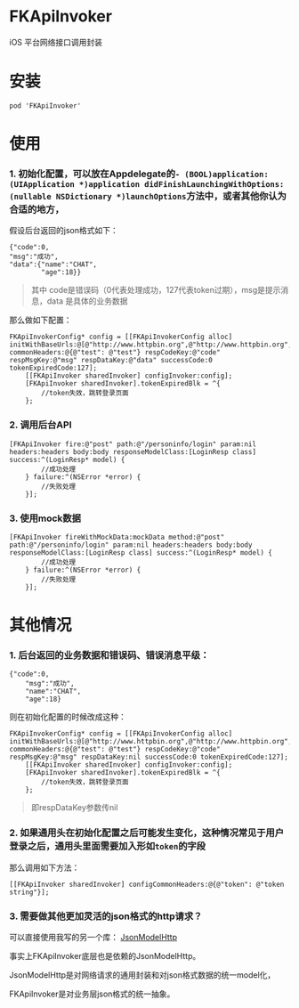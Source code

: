 # FKApiInvoker
iOS 平台网络接口调用封装

# 安装
```
pod 'FKApiInvoker'
```

# 使用
### 1. 初始化配置，可以放在Appdelegate的`- (BOOL)application:(UIApplication *)application didFinishLaunchingWithOptions:(nullable NSDictionary *)launchOptions`方法中，或者其他你认为合适的地方，

假设后台返回的json格式如下：
```
{"code":0,
"msg":"成功",
"data":{"name":"CHAT",
        "age":18}}
```
> 其中 code是错误码（0代表处理成功，127代表token过期），msg是提示消息，data 是具体的业务数据

那么做如下配置：

```
FKApiInvokerConfig* config = [[FKApiInvokerConfig alloc] initWithBaseUrls:@[@"http://www.httpbin.org",@"http://www.httpbin.org",@"http://www.httpbin.org",@"http://www.httpbin.org"] commonHeaders:@{@"test": @"test"} respCodeKey:@"code" respMsgKey:@"msg" respDataKey:@"data" successCode:0 tokenExpiredCode:127];
    [[FKApiInvoker sharedInvoker] configInvoker:config];
    [FKApiInvoker sharedInvoker].tokenExpiredBlk = ^{
        //token失效，跳转登录页面
    };
```
### 2. 调用后台API


```
[FKApiInvoker fire:@"post" path:@"/personinfo/login" param:nil headers:headers body:body responseModelClass:[LoginResp class] success:^(LoginResp* model) {
        //成功处理
    } failure:^(NSError *error) {
        //失败处理
    }];
```

### 3. 使用mock数据
```
[FKApiInvoker fireWithMockData:mockData method:@"post" path:@"/personinfo/login" param:nil headers:headers body:body responseModelClass:[LoginResp class] success:^(LoginResp* model) {
        //成功处理
    } failure:^(NSError *error) {
        //失败处理
    }];
```

# 其他情况

### 1. 后台返回的业务数据和错误码、错误消息平级：

```
{"code":0,
    "msg":"成功",
    "name":"CHAT",
    "age":18}
```
则在初始化配置的时候改成这种：
```
FKApiInvokerConfig* config = [[FKApiInvokerConfig alloc] initWithBaseUrls:@[@"http://www.httpbin.org",@"http://www.httpbin.org",@"http://www.httpbin.org",@"http://www.httpbin.org"] commonHeaders:@{@"test": @"test"} respCodeKey:@"code" respMsgKey:@"msg" respDataKey:nil successCode:0 tokenExpiredCode:127];
    [[FKApiInvoker sharedInvoker] configInvoker:config];
    [FKApiInvoker sharedInvoker].tokenExpiredBlk = ^{
        //token失效，跳转登录页面
    };
```
> 即respDataKey参数传nil

### 2. 如果通用头在初始化配置之后可能发生变化，这种情况常见于用户登录之后，通用头里面需要加入形如`token`的字段

那么调用如下方法：
```
[[FKApiInvoker sharedInvoker] configCommonHeaders:@{@"token": @"token string"}];
```

### 3. 需要做其他更加灵活的json格式的http请求？
可以直接使用我写的另一个库：
[JsonModelHttp](https://github.com/wochen85/JsonModelHttp)

事实上FKApiInvoker底层也是依赖的JsonModelHttp。

JsonModelHttp是对网络请求的通用封装和对json格式数据的统一model化，

FKApiInvoker是对业务层json格式的统一抽象。
